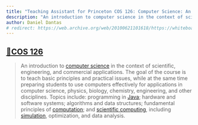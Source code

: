 ```yaml
---
title: "Teaching Assistant for Princeton COS 126: Computer Science: An Interdisciplinary Approach"
description: "An introduction to computer science in the context of scientific, engineering, and commercial applications. Topics include: programming in Java; hardware and software systems; algorithms and data structures; fundamental principles of computation; and scientific computing, including simulation, optimization, and data analysis."
author: Daniel Dantas
# redirect: https://web.archive.org/web/20100621101618/https://whiteboard.cs.princeton.edu/staff.php?course=COS126&semester=spring05
---
```


## [🔗COS 126](https://web.archive.org/web/20100621101618/https://whiteboard.cs.princeton.edu/staff.php?course=COS126&semester=spring05)

> An introduction to [computer science](https://en.wikipedia.org/wiki/Computer_science) in the context of scientific, engineering, and commercial applications. The goal of the course is to teach basic principles and practical issues, while at the same time preparing students to use computers effectively for applications in computer science, physics, biology, chemistry, engineering, and other disciplines. Topics include: programming in [Java](https://en.wikipedia.org/wiki/Java_(programming_language)); hardware and software systems; algorithms and data structures; fundamental principles of [computation](https://en.wikipedia.org/wiki/Theory_of_computation); and [scientific computing](https://en.wikipedia.org/wiki/Computational_science), including [simulation](https://en.wikipedia.org/wiki/Computer_simulation), optimization, and data analysis.


